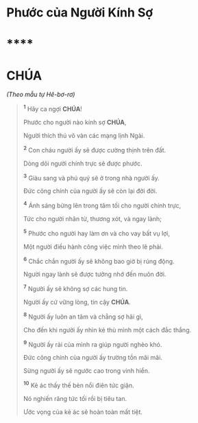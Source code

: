 # Phước của Người Kính Sợ

# \*\*\*\*

# CHÚA

_(Theo mẫu tự Hê-bơ-rơ)_

> <sup><b>1</b></sup> Hãy ca ngợi **CHÚA**!
>
> Phước cho người nào kính sợ **CHÚA**,
>
> Người thích thú vô vàn các mạng lịnh Ngài.
>
> <sup><b>2</b></sup> Con cháu người ấy sẽ được cường thịnh trên đất.
>
> Dòng dõi người chính trực sẽ được phước.
>
> <sup><b>3</b></sup> Giàu sang và phú quý sẽ ở trong nhà người ấy.
>
> Đức công chính của người ấy sẽ còn lại đời đời.
>
> <sup><b>4</b></sup> Ánh sáng bừng lên trong tăm tối cho người chính trực,
>
> Tức cho người nhân từ, thương xót, và ngay lành;
>
> <sup><b>5</b></sup> Phước cho người hay làm ơn và cho vay bất vụ lợi,
>
> Một người điều hành công việc mình theo lẽ phải.
>
> <sup><b>6</b></sup> Chắc chắn người ấy sẽ không bao giờ bị rúng động.
>
> Người ngay lành sẽ được tưởng nhớ đến muôn đời.
>
> <sup><b>7</b></sup> Người ấy sẽ không sợ các hung tin.
>
> Người ấy cứ vững lòng, tin cậy **CHÚA**.
>
> <sup><b>8</b></sup> Người ấy luôn an tâm và chẳng sợ hãi gì,
>
> Cho đến khi người ấy nhìn kẻ thù mình một cách đắc thắng.
>
> <sup><b>9</b></sup> Người ấy rải của mình ra giúp người nghèo khó.
>
> Đức công chính của người ấy trường tồn mãi mãi.
>
> Sừng người ấy sẽ ngước cao trong vinh hiển.
>
> <sup><b>10</b></sup> Kẻ ác thấy thế bèn nổi điên tức giận.
>
> Nó nghiến răng tức tối rồi bị tiêu tan.
>
> Ước vọng của kẻ ác sẽ hoàn toàn mất tiệt.
